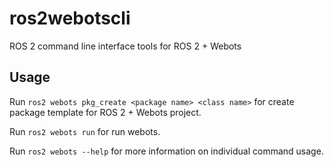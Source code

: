 # ros2webotscli
ROS 2 command line interface tools for ROS 2 + Webots

## Usage

Run `ros2 webots pkg_create <package name> <class name>` for create package template for ROS 2 + Webots project.

Run `ros2 webots run` for run webots.

Run `ros2 webots --help` for more information on individual command usage.

